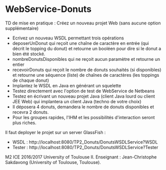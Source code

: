 # WebService-Donuts
TD de mise en pratique :
Créez un nouveau projet Web (sans aucune option supplémentaire)
- Ecrivez un nouveau WSDL permettant trois opérations
- deposerUnDonut qui reçoit une chaîne de caractère en entrée (qui décrit le topping du donut)
et retourne un booléen pour dire si le donut a bien été stocké.
- nombreDonutsDisponibles qui ne reçoit aucun paramètre et retourne un entier
- recevoirDonuts qui reçoit le nombre de donuts souhaités (si disponibles) et retourne
une séquence (liste) de chaînes de caractères (les toppings de chaque donut)
- Implantez le WSDL en Java en générant un squelette
- Testez directement avec l'option de test de WebService de Netbeans
- Testez en écrivant un nouveau projet Java (client Java lourd ou client JEE
Web) qui implantera un client Java (techno de votre choix)
- Il déposera 4 donuts, demandera le nombre de donuts disponibles et recevra 2
donuts.
- Pour les groupes rapides, l'IHM et les possibilités d'interaction seront plus riches.

Il faut deployer le projet sur un server GlassFish :
  - WSDL : http://localhost:8080/TP2_Donuts/DonutsWSDLService?WSDL
  - Tester : http://localhost:8080/TP2_Donuts/DonutsWSDLService?Tester

M2 ICE 2016/2017 University of Toulouse II.
Enseignant : Jean-Christophe Sakdavong (University of Toulouse, Toulouse).
